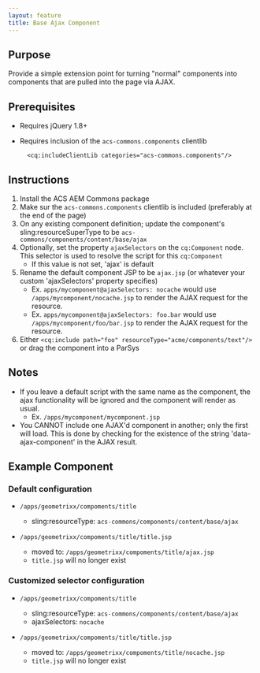 ```yaml
---
layout: feature
title: Base Ajax Component
---
```


## Purpose

Provide a simple extension point for turning "normal" components into components that are pulled into the page via AJAX.

## Prerequisites

* Requires jQuery 1.8+
* Requires inclusion of the `acs-commons.components` clientlib


        <cq:includeClientLib categories="acs-commons.components"/>

## Instructions

1. Install the ACS AEM Commons package
2. Make sur the `acs-commons.components` clientlib is included (preferably at the end of the page)
2. On any existing component definition; update the component's sling:resourceSuperType to be `acs-commons/components/content/base/ajax`
3. Optionally, set the property `ajaxSelectors` on the `cq:Component` node. This selector is used to resolve the script for this `cq:Component`
    * If this value is not set, 'ajax' is default
4. Rename the default component JSP to be `ajax.jsp` (or whatever your custom 'ajaxSelectors' property specifies)
    * Ex. `apps/mycomponent@ajaxSelectors: nocache` would use `/apps/mycomponent/nocache.jsp` to render the AJAX request for the resource.
    * Ex. `apps/mycomponent@ajaxSelectors: foo.bar` would use `/apps/mycomponent/foo/bar.jsp` to render the AJAX request for the resource.
4. Either `<cq:include path="foo" resourceType="acme/components/text"/>` or drag the component into a ParSys

## Notes
* If you leave a default script with the same name as the component, the ajax functionality will be ignored and the component will render as usual.
    * Ex. `/apps/mycomponent/mycomponent.jsp`
* You CANNOT include one AJAX'd component in another; only the first will load.
This is done by checking for the existence of the string 'data-ajax-component' in the AJAX result.

## Example Component

### Default configuration

* `/apps/geometrixx/compoments/title`
    * sling:resourceType: `acs-commons/components/content/base/ajax`

* `/apps/geometrixx/compoments/title/title.jsp`
    * moved to: `/apps/geometrixx/compoments/title/ajax.jsp`
    * `title.jsp` will no longer exist

### Customized selector configuration

* `/apps/geometrixx/compoments/title`
    * sling:resourceType: `acs-commons/components/content/base/ajax`
    * ajaxSelectors: `nocache`

* `/apps/geometrixx/compoments/title/title.jsp`
    * moved to: `/apps/geometrixx/compoments/title/nocache.jsp`
    * `title.jsp` will no longer exist
